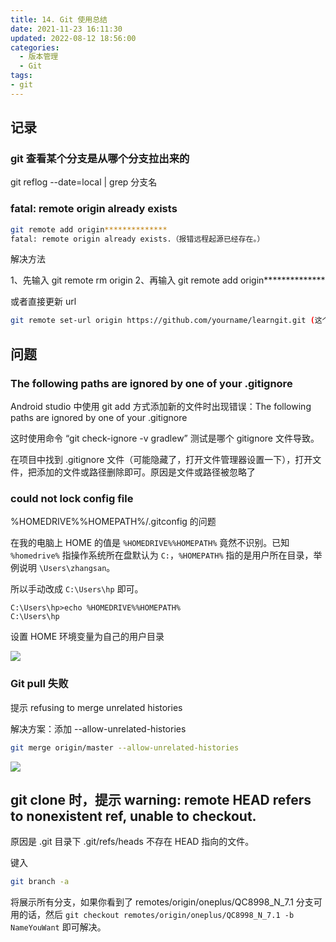 ```yaml
---
title: 14. Git 使用总结
date: 2021-11-23 16:11:30
updated: 2022-08-12 18:56:00
categories:
  - 版本管理
  - Git
tags:
- git
---
```


## 记录

### git 查看某个分支是从哪个分支拉出来的

git reflog --date=local | grep 分支名

### fatal: remote origin already exists

```sh
git remote add origin**************
fatal: remote origin already exists.（报错远程起源已经存在。）
```

解决方法

1、先输入 git remote rm origin
2、再输入 git remote add origin**************

或者直接更新 url

```sh
git remote set-url origin https://github.com/yourname/learngit.git (这个是你的复制的仓库地址)
```

## 问题

### The following paths are ignored by one of your .gitignore

Android studio 中使用 git add 方式添加新的文件时出现错误：The following paths are ignored by one of your .gitignore

这时使用命令 “git check-ignore -v gradlew” 测试是哪个 gitignore 文件导致。

在项目中找到 .gitignore  文件（可能隐藏了，打开文件管理器设置一下），打开文件，把添加的文件或路径删除即可。原因是文件或路径被忽略了

### could not lock config file

%HOMEDRIVE%%HOMEPATH%/.gitconfig 的问题

在我的电脑上 HOME 的值是 `%HOMEDRIVE%%HOMEPATH%` 竟然不识别。已知 `%homedrive%` 指操作系统所在盘默认为 `C:`，`%HOMEPATH%` 指的是用户所在目录，举例说明 `\Users\zhangsan`。

所以手动改成 `C:\Users\hp` 即可。

```text
C:\Users\hp>echo %HOMEDRIVE%%HOMEPATH%
C:\Users\hp
```

设置 HOME 环境变量为自己的用户目录

![](/images/版本管理-Git/14-Git-使用问题总结/1.png)

### Git pull 失败

提示 refusing to merge unrelated histories

解决方案：添加 --allow-unrelated-histories

```sh
git merge origin/master --allow-unrelated-histories
```

<!-- more -->

![](/images/版本管理-Git/14-Git-使用问题总结/2.png)

## git clone 时，提示 warning: remote HEAD refers to nonexistent ref, unable to checkout.

原因是 .git 目录下 .git/refs/heads 不存在 HEAD 指向的文件。

键入

```sh
git branch -a
```

将展示所有分支，如果你看到了 remotes/origin/oneplus/QC8998_N_7.1 分支可用的话，然后 `git checkout remotes/origin/oneplus/QC8998_N_7.1 -b NameYouWant` 即可解决。
